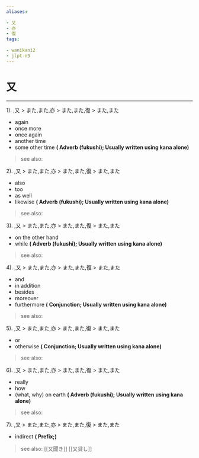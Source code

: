 ```yaml
---
aliases:
    
- 又
- 亦
- 復
tags:
    
- wanikani2
- jlpt-n3
---
```


# 又
---
1).
,又 > また,また,亦 > また,また,復 > また,また

- again
- once more
- once again
- another time
- some other time
**( Adverb (fukushi); Usually written using kana alone)**
> see also: 
            
2).
,又 > また,また,亦 > また,また,復 > また,また

- also
- too
- as well
- likewise
**( Adverb (fukushi); Usually written using kana alone)**
> see also: 
            
3).
,又 > また,また,亦 > また,また,復 > また,また

- on the other hand
- while
**( Adverb (fukushi); Usually written using kana alone)**
> see also: 
            
4).
,又 > また,また,亦 > また,また,復 > また,また

- and
- in addition
- besides
- moreover
- furthermore
**( Conjunction; Usually written using kana alone)**
> see also: 
            
5).
,又 > また,また,亦 > また,また,復 > また,また

- or
- otherwise
**( Conjunction; Usually written using kana alone)**
> see also: 
            
6).
,又 > また,また,亦 > また,また,復 > また,また

- really
- how
- (what, why) on earth
**( Adverb (fukushi); Usually written using kana alone)**
> see also: 
            
7).
,又 > また,また,亦 > また,また,復 > また,また

- indirect
**( Prefix;)**
> see also:  [[又聞き]] [[又貸し]]
            